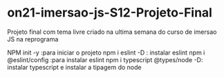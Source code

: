 # on21-imersao-js-S12-Projeto-Final
Projeto final com tema livre criado na ultima semana do curso de imersao JS na reprograma


NPM init -y :para iniciar o projeto
npm i eslint -D : instalar eslint 
npm i @eslint/config :para instalar eslint 
npm i typescript @types/node -D: instalar typescript e instalar a tipagem do node 


